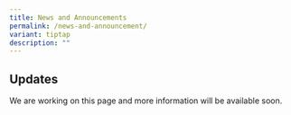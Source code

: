 ```yaml
---
title: News and Announcements
permalink: /news-and-announcement/
variant: tiptap
description: ""
---
```

<h2>Updates</h2>
<p></p>
<p>We are working on this page and more information will be available soon.</p>
<p></p>